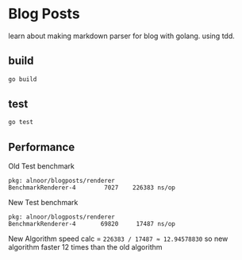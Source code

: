 # Blog Posts
learn about making markdown parser for blog with golang.
using tdd.

## build
```sh
go build
```

## test
```sh
go test
```


## Performance

Old Test benchmark
```
pkg: alnoor/blogposts/renderer
BenchmarkRenderer-4   	   7027	   226383 ns/op
```

New Test benchmark
```
pkg: alnoor/blogposts/renderer
BenchmarkRenderer-4   	  69820	    17487 ns/op
```

New Algorithm speed calc = `226383 / 17487 ≈ 12.94578830`
so new algorithm faster 12 times than the old algorithm
